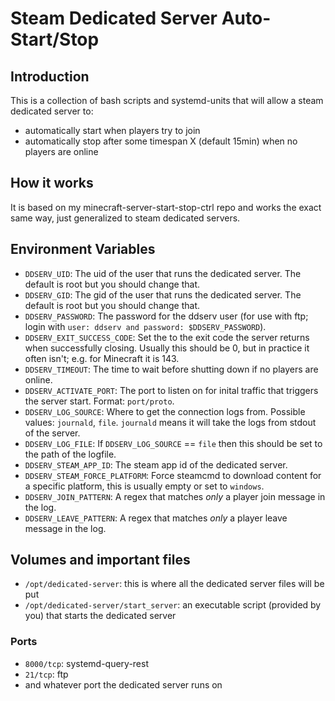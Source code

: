 # Steam Dedicated Server Auto-Start/Stop

## Introduction

This is a collection of bash scripts and systemd-units that will allow a steam dedicated server to:  
- automatically start when players try to join  
- automatically stop after some timespan X (default 15min) when no players are online  

## How it works
It is based on my minecraft-server-start-stop-ctrl repo and works the exact same way, just generalized to steam dedicated servers.

## Environment Variables
- `DDSERV_UID`: The uid of the user that runs the dedicated server. The default is root but you should change that.
- `DDSERV_GID`: The gid of the user that runs the dedicated server. The default is root but you should change that.
- `DDSERV_PASSWORD`: The password for the ddserv user (for use with ftp; login with `user: ddserv and password: $DDSERV_PASSWORD`).
- `DDSERV_EXIT_SUCCESS_CODE`: Set the to the exit code the server returns when successfully closing. Usually this should be 0, but in practice it often isn't; e.g. for Minecraft it is 143.
- `DDSERV_TIMEOUT`: The time to wait before shutting down if no players are online.
- `DDSERV_ACTIVATE_PORT`: The port to listen on for inital traffic that triggers the server start. Format: `port/proto`.
- `DDSERV_LOG_SOURCE`: Where to get the connection logs from. Possible values: `journald`, `file`. `journald` means it will take the logs from stdout of the server.
- `DDSERV_LOG_FILE`: If `DDSERV_LOG_SOURCE` == `file` then this should be set to the path of the logfile.
- `DDSERV_STEAM_APP_ID`: The steam app id of the dedicated server.
- `DDSERV_STEAM_FORCE_PLATFORM`: Force steamcmd to download content for a specific platform, this is usually empty or set to `windows`.
- `DDSERV_JOIN_PATTERN`: A regex that matches _only_ a player join message in the log.
- `DDSERV_LEAVE_PATTERN`: A regex that matches _only_ a player leave message in the log.

## Volumes and important files
- `/opt/dedicated-server`: this is where all the dedicated server files will be put
- `/opt/dedicated-server/start_server`: an executable script (provided by you) that starts the dedicated server

### Ports
- `8000/tcp`: systemd-query-rest
- `21/tcp`: ftp
- and whatever port the dedicated server runs on

